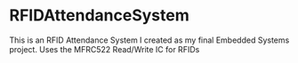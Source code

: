 # RFIDAttendanceSystem
This is an RFID Attendance System I created as my final Embedded Systems project. Uses the MFRC522 Read/Write IC for RFIDs
